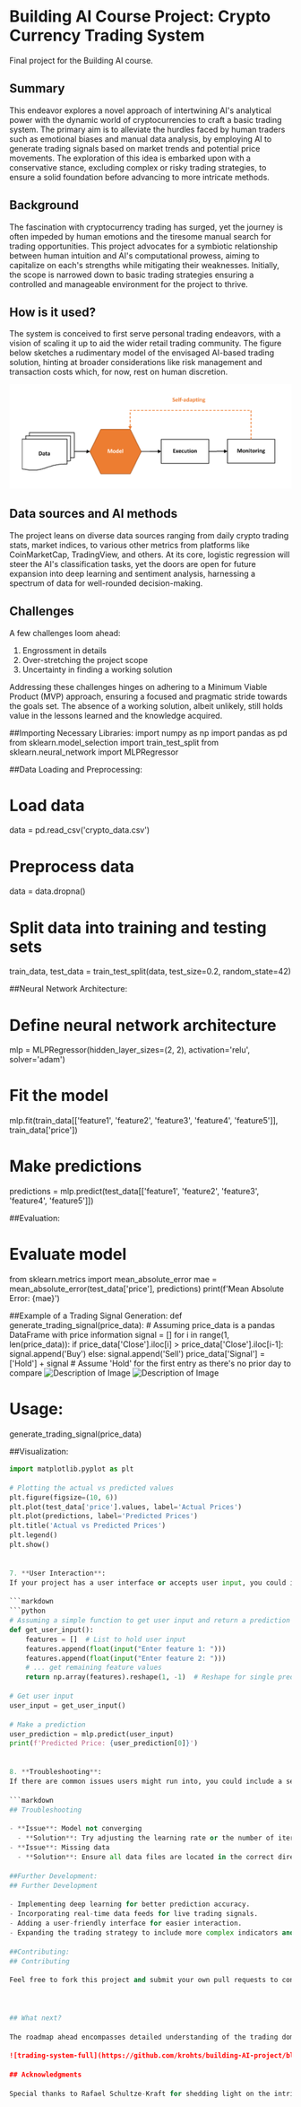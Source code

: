 # Building AI Course Project: Crypto Currency Trading System

Final project for the Building AI course.

## Summary

This endeavor explores a novel approach of intertwining AI's analytical power with the dynamic world of cryptocurrencies to craft a basic trading system. The primary aim is to alleviate the hurdles faced by human traders such as emotional biases and manual data analysis, by employing AI to generate trading signals based on market trends and potential price movements. The exploration of this idea is embarked upon with a conservative stance, excluding complex or risky trading strategies, to ensure a solid foundation before advancing to more intricate methods.

## Background

The fascination with cryptocurrency trading has surged, yet the journey is often impeded by human emotions and the tiresome manual search for trading opportunities. This project advocates for a symbiotic relationship between human intuition and AI's computational prowess, aiming to capitalize on each's strengths while mitigating their weaknesses. Initially, the scope is narrowed down to basic trading strategies ensuring a controlled and manageable environment for the project to thrive.

## How is it used?

The system is conceived to first serve personal trading endeavors, with a vision of scaling it up to aid the wider retail trading community. The figure below sketches a rudimentary model of the envisaged AI-based trading solution, hinting at broader considerations like risk management and transaction costs which, for now, rest on human discretion.

![trading-system-basic](https://github.com/krohts/building-AI-project/blob/main/AI-empowered-trading-system-basic.png)

## Data sources and AI methods

The project leans on diverse data sources ranging from daily crypto trading stats, market indices, to various other metrics from platforms like CoinMarketCap, TradingView, and others. At its core, logistic regression will steer the AI's classification tasks, yet the doors are open for future expansion into deep learning and sentiment analysis, harnessing a spectrum of data for well-rounded decision-making.

## Challenges

A few challenges loom ahead:

1. Engrossment in details
2. Over-stretching the project scope
3. Uncertainty in finding a working solution

Addressing these challenges hinges on adhering to a Minimum Viable Product (MVP) approach, ensuring a focused and pragmatic stride towards the goals set. The absence of a working solution, albeit unlikely, still holds value in the lessons learned and the knowledge acquired.

##Importing Necessary Libraries:
import numpy as np
import pandas as pd
from sklearn.model_selection import train_test_split
from sklearn.neural_network import MLPRegressor

##Data Loading and Preprocessing:
# Load data
data = pd.read_csv('crypto_data.csv')

# Preprocess data
data = data.dropna()

# Split data into training and testing sets
train_data, test_data = train_test_split(data, test_size=0.2, random_state=42)

##Neural Network Architecture:
# Define neural network architecture
mlp = MLPRegressor(hidden_layer_sizes=(2, 2), activation='relu', solver='adam')

# Fit the model
mlp.fit(train_data[['feature1', 'feature2', 'feature3', 'feature4', 'feature5']], train_data['price'])

# Make predictions
predictions = mlp.predict(test_data[['feature1', 'feature2', 'feature3', 'feature4', 'feature5']])

##Evaluation:
# Evaluate model
from sklearn.metrics import mean_absolute_error
mae = mean_absolute_error(test_data['price'], predictions)
print(f'Mean Absolute Error: {mae}')

##Example of a Trading Signal Generation:
def generate_trading_signal(price_data):
    # Assuming price_data is a pandas DataFrame with price information
    signal = []
    for i in range(1, len(price_data)):
        if price_data['Close'].iloc[i] > price_data['Close'].iloc[i-1]:
            signal.append('Buy')
        else:
            signal.append('Sell')
    price_data['Signal'] = ['Hold'] + signal  # Assume 'Hold' for the first entry as there's no prior day to compare
![Description of Image](https://github.com/darkknight4563/OpenAI-Residency-Sample-Code/blob/main/DALL%C2%B7E%202023-10-06%2010.39.22%20-%20Oil%20painting%20in%20the%20style%20reminiscent%20of%20the%20Renaissance%20era_%20An%20allegorical%20depiction%20of%20the%20symbiotic%20relationship%20between%20human%20intuition%20and%20AI.%20A.png)
![Description of Image](https://github.com/darkknight4563/OpenAI-Residency-Sample-Code/blob/main/DALL%C2%B7E%202023-10-06%2010.39.08%20-%20Illustration_%20An%20intricate%20flowchart%20showcasing%20the%20process%20of%20the%20AI%20trading%20system.%20Starting%20from%20data%20collection%20from%20sources%20like%20CoinMarketCap%20an.png)


# Usage:
generate_trading_signal(price_data)

##Visualization:
```python
import matplotlib.pyplot as plt

# Plotting the actual vs predicted values
plt.figure(figsize=(10, 6))
plt.plot(test_data['price'].values, label='Actual Prices')
plt.plot(predictions, label='Predicted Prices')
plt.title('Actual vs Predicted Prices')
plt.legend()
plt.show()


7. **User Interaction**:
If your project has a user interface or accepts user input, you could include a code snippet demonstrating this functionality.

```markdown
```python
# Assuming a simple function to get user input and return a prediction
def get_user_input():
    features = []  # List to hold user input
    features.append(float(input("Enter feature 1: ")))
    features.append(float(input("Enter feature 2: ")))
    # ... get remaining feature values
    return np.array(features).reshape(1, -1)  # Reshape for single prediction

# Get user input
user_input = get_user_input()

# Make a prediction
user_prediction = mlp.predict(user_input)
print(f'Predicted Price: {user_prediction[0]}')


8. **Troubleshooting**:
If there are common issues users might run into, you could include a section with troubleshooting steps.

```markdown
## Troubleshooting

- **Issue**: Model not converging
  - **Solution**: Try adjusting the learning rate or the number of iterations, or ensure your data is normalized.
- **Issue**: Missing data
  - **Solution**: Ensure all data files are located in the correct directory, or check for missing values in your data and handle them accordingly.

##Further Development:
## Further Development

- Implementing deep learning for better prediction accuracy.
- Incorporating real-time data feeds for live trading signals.
- Adding a user-friendly interface for easier interaction.
- Expanding the trading strategy to include more complex indicators and order types.

##Contributing:
## Contributing

Feel free to fork this project and submit your own pull requests to contribute. All contributions are welcome!



## What next?

The roadmap ahead encompasses detailed understanding of the trading domain, data gathering, model development, and iterative testing. The process, although outlined in a linear fashion, embraces an iterative nature, constantly revisiting previous steps for refinement. Beyond the current project, there's potential for evolving into a full-fledged algorithmic trading strategy, possibly venturing into a subscription-based service model aiding retail traders.

![trading-system-full](https://github.com/krohts/building-AI-project/blob/main/AI-empowered-trading-system-full.png)

## Acknowledgments

Special thanks to Rafael Schultze-Kraft for shedding light on the intricacies of cryptocurrency price prediction and sharing invaluable resources which have served as a beacon of inspiration for this project. His work can be found [here](https://hackernoon.com/dont-be-fooled-deceptive-cryptocurrency-price-predictions-using-deep-learning-bf27e4837151).
